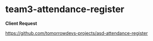 # team3-attendance-register

**Client Request**

https://github.com/tomorrowdevs-projects/asd-attendance-register
